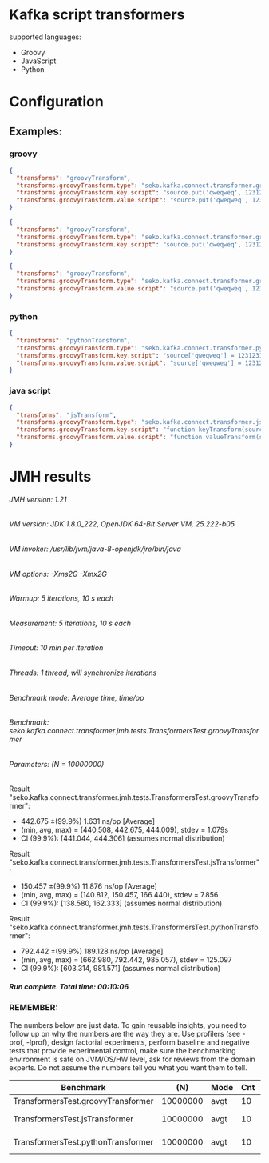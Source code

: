 # Kafka script transformers

supported languages:
* Groovy
* JavaScript
* Python

# Configuration

## Examples:

### groovy
```json
{
  "transforms": "groovyTransform",
  "transforms.groovyTransform.type": "seko.kafka.connect.transformer.groovy.GroovyTransformer",
  "transforms.groovyTransform.key.script": "source.put('qweqweq', 12312312); return source;",
  "transforms.groovyTransform.value.script": "source.put('qweqweq', 12312312); return source;"
}
```

```json
{
  "transforms": "groovyTransform",
  "transforms.groovyTransform.type": "seko.kafka.connect.transformer.groovy.GroovyTransformer",
  "transforms.groovyTransform.key.script": "source.put('qweqweq', 12312312); return source;"
}
```

```json
{
  "transforms": "groovyTransform",
  "transforms.groovyTransform.type": "seko.kafka.connect.transformer.groovy.GroovyTransformer",
  "transforms.groovyTransform.value.script": "source.put('qweqweq', 12312312); return source;"
}
```

### python
```json
{
  "transforms": "pythonTransform",
  "transforms.groovyTransform.type": "seko.kafka.connect.transformer.python.PythonTransformer",
  "transforms.groovyTransform.key.script": "source['qweqweq'] = 12312312; source",
  "transforms.groovyTransform.value.script": "source['qweqweq'] = 12312312; source"
}
```

### java script
```json
{
  "transforms": "jsTransform",
  "transforms.groovyTransform.type": "seko.kafka.connect.transformer.js.JavaScriptTransformer",
  "transforms.groovyTransform.key.script": "function keyTransform(source){ source.qweqweq = 12312312; return source;}",
  "transforms.groovyTransform.value.script": "function valueTransform(source){ source.qweqweq = 12312312; return source;}"
}
```

# JMH results

###### JMH version: 1.21
###### VM version: JDK 1.8.0_222, OpenJDK 64-Bit Server VM, 25.222-b05
###### VM invoker: /usr/lib/jvm/java-8-openjdk/jre/bin/java
###### VM options: -Xms2G -Xmx2G
###### Warmup: 5 iterations, 10 s each
###### Measurement: 5 iterations, 10 s each
###### Timeout: 10 min per iteration
###### Threads: 1 thread, will synchronize iterations
###### Benchmark mode: Average time, time/op
###### Benchmark: seko.kafka.connect.transformer.jmh.tests.TransformersTest.groovyTransformer
###### Parameters: (N = 10000000)

Result "seko.kafka.connect.transformer.jmh.tests.TransformersTest.groovyTransformer":
  - 442.675 ±(99.9%) 1.631 ns/op [Average]
  - (min, avg, max) = (440.508, 442.675, 444.009), stdev = 1.079s
  - CI (99.9%): [441.044, 444.306] (assumes normal distribution)

Result "seko.kafka.connect.transformer.jmh.tests.TransformersTest.jsTransformer":
  - 150.457 ±(99.9%) 11.876 ns/op [Average]
  - (min, avg, max) = (140.812, 150.457, 166.440), stdev = 7.856
  - CI (99.9%): [138.580, 162.333] (assumes normal distribution)

Result "seko.kafka.connect.transformer.jmh.tests.TransformersTest.pythonTransformer":
  - 792.442 ±(99.9%) 189.128 ns/op [Average]
  - (min, avg, max) = (662.980, 792.442, 985.057), stdev = 125.097
  - CI (99.9%): [603.314, 981.571] (assumes normal distribution)


##### Run complete. Total time: 00:10:06

### REMEMBER: 
The numbers below are just data. To gain reusable insights, you need to follow up on
why the numbers are the way they are. Use profilers (see -prof, -lprof), design factorial
experiments, perform baseline and negative tests that provide experimental control, make sure
the benchmarking environment is safe on JVM/OS/HW level, ask for reviews from the domain experts.
Do not assume the numbers tell you what you want them to tell.



|Benchmark                         |      (N)  | Mode  | Cnt |       Score |       Error | Units |
| -------------------------------- | --------- | ----- | --- | ----------- | ----------- | ----- |
|TransformersTest.groovyTransformer|  10000000 | avgt  | 10  |     442.675 |±     1.631  | ns/op |
|TransformersTest.jsTransformer    |  10000000 | avgt  | 10  |     150.457 |±    11.876  | ns/op |
|TransformersTest.pythonTransformer|  10000000 | avgt  | 10  |     792.442 |±   189.128  | ns/op |


